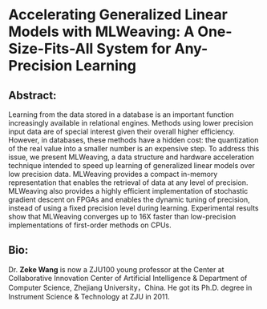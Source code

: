 # Accelerating Generalized Linear Models with MLWeaving: A One-Size-Fits-All System for Any-Precision Learning



## Abstract: 

Learning from the data stored in a database is an important function increasingly available in relational engines. Methods using lower precision input data are of special interest given their overall
higher efficiency. However, in databases, these methods have a hidden cost: the quantization of the real value into a smaller number is an expensive step. To address this issue, we present MLWeaving, a data structure and hardware acceleration technique intended to speed up learning of generalized linear models over low precision data. MLWeaving provides a compact in-memory representation that enables the retrieval of data at any level of precision. MLWeaving also provides a highly efficient implementation of stochastic gradient descent on FPGAs and enables the dynamic tuning of precision, instead of using a fixed precision level during learning. Experimental results show that MLWeaving converges up to 16X faster than low-precision implementations of first-order methods on CPUs.



## Bio:

Dr. __Zeke Wang__ is now a ZJU100 young professor at the Center at Collaborative Innovation Center of Artificial Intelligence & Department of Computer Science, Zhejiang University，China. He got its Ph.D. degree in Instrument Science & Technology at ZJU in 2011. 

